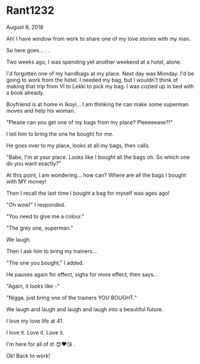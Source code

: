 # Rant1232


August 8, 2018

Ah! I have window from work to share one of my love stories with my man.

So here goes...
.
.

Two weeks ago, I was spending yet another weekend at a hotel, alone. 

I'd forgotten one of my handbags at my place. Next day was Monday. I'd be going to work from the hotel. I needed my bag, but I wouldn't think of making that trip from VI to Lekki to pick my bag. I was cozied up in bed with a book already.

Boyfriend is at home in Ikoyi... I am thinking he can make some superman moves and help his woman.

"Please can you get one of my bags from my place? Pleeeeease?!"

I tell him to bring the one he bought for me.

He goes over to my place, looks at all my bags, then calls.

"Babe, I'm at your place. Looks like I bought all the bags oh. So which one do you want exactly?"

At this point, I am wondering... how can? Where are all the bags I bought with MY money! 

Then I recall the last time I bought a bag for myself was ages ago!

"Oh wow!" I responded.

"You need to give me a colour."

"The grey one, superman."

We laugh.

Then I ask him to bring my trainers... 

"The one you bought," I added.

He pauses again for effect, sighs for more effect, then says...

"Again, it looks like -"

"Nigga, just bring one of the trainers YOU BOUGHT."

We laugh and laugh and laugh and laugh into a beautiful future.

I love my love life at 41.

I love it. Love it. Love it.

I'm here for all of it! 😍❤😘
.

Ok! Back to work!